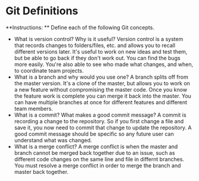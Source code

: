 # Git Definitions

**Instructions: ** Define each of the following Git concepts.

* What is version control?  Why is it useful? 
Version control is a system that records changes to folders/files, etc. and allows you to recall different versions later. It's useful to work on new ideas and test them, but be able to go back if they don't work out. You can find the bugs more easily. You're also able to see who made what changes, and when, to coordinate team projects. 
* What is a branch and why would you use one?
A branch splits off from the master version. It's a clone of the master, but allows you to work on a new feature without compromising the master code. Once you know the feature work is complete you can merge it back into the master. You can have multiple branches at once for different features and different team members. 
* What is a commit? What makes a good commit message?
A commit is recording a change to the repository. So if you first change a file and save it, you now need to commit that change to update the repository. A good commit message should be specific so any future user can understand what was changed.
* What is a merge conflict?
A merge conflict is when the master and branch cannot be merged back together due to an issue, such as different code changes on the same line and file in differnt branches. You must resolve a merge conflict in order to merge the branch and master back together. 